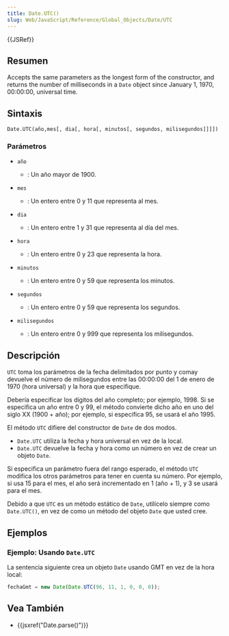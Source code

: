 ```yaml
---
title: Date.UTC()
slug: Web/JavaScript/Reference/Global_Objects/Date/UTC
---
```


{{JSRef}}

## Resumen

Accepts the same parameters as the longest form of the constructor, and returns the number of milliseconds in a `Date` object since January 1, 1970, 00:00:00, universal time.

## Sintaxis

```
Date.UTC(año,mes[, dia[, hora[, minutos[, segundos, milisegundos]]]])
```

### Parámetros

- `año`
  - : Un año mayor de 1900.

- `mes`
  - : Un entero entre 0 y 11 que representa al mes.

- `dia`
  - : Un entero entre 1 y 31 que representa al día del mes.

- `hora`
  - : Un entero entre 0 y 23 que representa la hora.

- `minutos`
  - : Un entero entre 0 y 59 que representa los minutos.

- `segundos`
  - : Un entero entre 0 y 59 que representa los segundos.

- `milisegundos`
  - : Un entero entre 0 y 999 que representa los milisegundos.

## Descripción

`UTC` toma los parámetros de la fecha delimitados por punto y comay devuelve el número de milisegundos entre las 00:00:00 del 1 de enero de 1970 (hora universal) y la hora que especifique.

Debería especificar los dígitos del año completo; por ejemplo, 1998. Si se especifica un año entre 0 y 99, el método convierte dicho año en uno del siglo XX (1900 + año); por ejemplo, si especifica 95, se usará el año 1995.

El método `UTC` difiere del constructor de `Date` de dos modos.

- `Date.UTC` utiliza la fecha y hora universal en vez de la local.
- `Date.UTC` devuelve la fecha y hora como un número en vez de crear un objeto `Date`.

Si especifica un parámetro fuera del rango esperado, el método `UTC` modifica los otros parámetros para tener en cuenta su número. Por ejemplo, si usa 15 para el mes, el año será incrementado en 1 (año + 1), y 3 se usará para el mes.

Debido a que `UTC` es un método estático de `Date`, utilícelo siempre como `Date.UTC()`, en vez de como un método del objeto `Date` que usted cree.

## Ejemplos

### Ejemplo: Usando `Date.UTC`

La sentencia siguiente crea un objeto `Date` usando GMT en vez de la hora local:

```js
fechaGmt = new Date(Date.UTC(96, 11, 1, 0, 0, 0));
```

## Vea También

- {{jsxref("Date.parse()")}}
